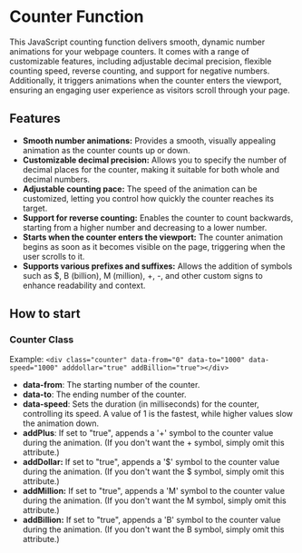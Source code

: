 # Counter Function

This JavaScript counting function delivers smooth, dynamic number animations for your webpage counters. It comes with a range of customizable features, including adjustable decimal precision, flexible counting speed, reverse counting, and support for negative numbers. Additionally, it triggers animations when the counter enters the viewport, ensuring an engaging user experience as visitors scroll through your page.

## Features

- **Smooth number animations:** Provides a smooth, visually appealing animation as the counter counts up or down.
- **Customizable decimal precision:** Allows you to specify the number of decimal places for the counter, making it suitable for both whole and decimal numbers.
- **Adjustable counting pace:** The speed of the animation can be customized, letting you control how quickly the counter reaches its target.
- **Support for reverse counting:** Enables the counter to count backwards, starting from a higher number and decreasing to a lower number.
- **Starts when the counter enters the viewport:** The counter animation begins as soon as it becomes visible on the page, triggering when the user scrolls to it.
- **Supports various prefixes and suffixes:** Allows the addition of symbols such as $, B (billion), M (million), +, -, and other custom signs to enhance readability and context.

## How to start

### Counter Class

Example: ```<div class="counter" data-from="0" data-to="1000" data-speed="1000" adddollar="true" addBillion="true"></div>```

- **data-from**: The starting number of the counter.
- **data-to**: The ending number of the counter.
- **data-speed**: Sets the duration (in milliseconds) for the counter, controlling its speed. A value of 1 is the fastest, while higher values slow the animation down.
- **addPlus**: If set to "true", appends a '+' symbol to the counter value during the animation. (If you don't want the + symbol, simply omit this attribute.)
- **addDollar:** If set to "true", appends a '$' symbol to the counter value during the animation. (If you don't want the $ symbol, simply omit this attribute.)
- **addMillion:** If set to "true", appends a 'M' symbol to the counter value during the animation. (If you don't want the M symbol, simply omit this attribute.)
- **addBillion:** If set to "true", appends a 'B' symbol to the counter value during the animation. (If you don't want the B symbol, simply omit this attribute.)
